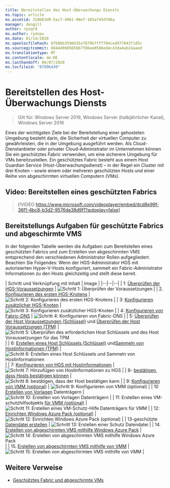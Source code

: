 ```yaml
---
title: Bereitstellen des Host-Überwachungs Diensts
ms.topic: article
ms.assetid: 310b63d9-5ac7-4961-98ef-103af45d706a
manager: dongill
author: rpsqrd
ms.author: ryanpu
ms.date: 01/14/2020
ms.openlocfilehash: 8fb0bb3596635a7879b7fff784ced977043f1d5c
ms.sourcegitcommit: 68444968565667f86ee0586ed4c43da4ab24aaed
ms.translationtype: MT
ms.contentlocale: de-DE
ms.lasthandoff: 08/07/2020
ms.locfileid: "87996430"
---
```

# <a name="deploying-the-host-guardian-service"></a>Bereitstellen des Host-Überwachungs Diensts

>Gilt für: Windows Server 2019, Windows Server (halbjährlicher Kanal), Windows Server 2016

Eines der wichtigsten Ziele bei der Bereitstellung einer gehosteten Umgebung besteht darin, die Sicherheit der virtuellen Computer zu gewährleisten, die in der Umgebung ausgeführt werden. Als Cloud-Dienstanbieter oder privater Cloud-Administrator im Unternehmen können Sie ein geschütztes Fabric verwenden, um eine sicherere Umgebung für VMs bereitzustellen. Ein geschütztes Fabric besteht aus einem Host Guardian Service (Host-Überwachungsdienst) – in der Regel ein Cluster mit drei Knoten – sowie einem oder mehreren geschützten Hosts und einer Reihe von abgeschirmten virtuellen Computern (VMs).

## <a name="video-deploying-a-guarded-fabric"></a>Video: Bereitstellen eines geschützten Fabrics

> [!VIDEO https://www.microsoft.com/videoplayer/embed/dcd8e99f-36f1-4bc8-b3d2-9576da38d9f1?autoplay=false]

## <a name="deployment-tasks-for-guarded-fabrics-and-shielded-vms"></a>Bereitstellungs Aufgaben für geschützte Fabrics und abgeschirmte VMS

In der folgenden Tabelle werden die Aufgaben zum Bereitstellen eines geschützten Fabrics und zum Erstellen von abgeschirmten VMS entsprechend den verschiedenen Administrator Rollen aufgegliedert. Beachten Sie Folgendes: Wenn der HGS-Administrator HGS mit autorisierten Hyper-V-Hosts konfiguriert, sammelt ein Fabric-Administrator Informationen zu den Hosts gleichzeitig und stellt diese bereit.

| Schritt und Verknüpfung mit Inhalt | Image |
|--|--|--|
| 1: [Überprüfen der HGS-Voraussetzungen](guarded-fabric-prepare-for-hgs.md) | ![Schritt 1: Überprüfen der Voraussetzungen](../media/Guarded-Fabric-Shielded-VM/guarded-host-verify.png) |
| 2. [Konfigurieren des ersten HGS-Knotens](guarded-fabric-choose-where-to-install-hgs.md) | ![Schritt 2: Konfigurieren des ersten HGS-Knotens](../media/Guarded-Fabric-Shielded-VM/guarded-host-configure-first-hgs-node.png) |
| 3: [Konfigurieren zusätzlicher HGS-Knoten](guarded-fabric-configure-additional-hgs-nodes.md) | ![Schritt 3: Konfigurieren zusätzlicher HGS-Knoten](../media/Guarded-Fabric-Shielded-VM/guarded-host-configure-secondary-hgs-nodes.png) |
| 4: [Konfigurieren von Fabric-DNS](guarded-fabric-configuring-fabric-dns.md) | ![Schritt 4: Konfigurieren von Fabric-DNS](../media/Guarded-Fabric-Shielded-VM/guarded-host-configure-fabric-dns.png) |
| 5: [Überprüfen der Host Voraussetzungen (Schlüssel)](guarded-fabric-guarded-host-prerequisites.md#host-key-attestation) und [Überprüfen der Host Voraussetzungen (TPM)](guarded-fabric-guarded-host-prerequisites.md#tpm-trusted-attestation) | ![Schritt 5: Überprüfen des erforderlichen Host Schlüssels und des Host Voraussetzungen für das TPM](../media/Guarded-Fabric-Shielded-VM/guarded-host-verify.png) |
| 6: [Erstellen eines Host Schlüssels (Schlüssel)](guarded-fabric-create-host-key.md) und[Sammeln von Hostinformationen (TPM)](guarded-fabric-tpm-trusted-attestation-capturing-hardware.md) | ![Schritt 6: Erstellen eines Host Schlüssels und Sammeln von Hostinformationen](../media/Guarded-Fabric-Shielded-VM/guarded-host-collect-info-from-hosts.png) |
| 7: [Konfigurieren von HGS mit Hostinformationen](guarded-fabric-add-host-information-to-hgs.md) | ![Schritt 7: Hinzufügen von Hostinformationen zu HGS](../media/Guarded-Fabric-Shielded-VM/guarded-host-configure-hgs-with-host-info.png) |
| 8- [bestätigen, dass Hosts bestätigen können](guarded-fabric-confirm-hosts-can-attest-successfully.md) | ![Schritt 8: bestätigen, dass der Host bestätigen kann](../media/Guarded-Fabric-Shielded-VM/guarded-host-confirm-hosts-attest.png) |
| 9: [Konfigurieren von VMM (optional)](/system-center/vmm/deploy-guarded-host-fabric?view=sc-vmm-2019) | ![Schritt 9: Konfigurieren von VMM (optional)](../media/Guarded-Fabric-Shielded-VM/guarded-host-configure-vmm.png) |
| 10 [Erstellen von Vorlagen](guarded-fabric-create-a-shielded-vm-template.md) Datenträgern | ![Schritt 10: Erstellen von Vorlagen Datenträgern](../media/Guarded-Fabric-Shielded-VM/guarded-host-create-template-disk.png) |
| 11: Erstellen eines VM-schutzhilfsobjekts [für VMM (optional)](guarded-fabric-vm-shielding-helper-vhd.md) | ![Schritt 11: Erstellen eines VM-Schutz-Hilfe Datenträgers für VMM](../media/Guarded-Fabric-Shielded-VM/guarded-host-create-helper-disk.png) |
| 12: [Einrichten Windows Azure Pack (optional)](guarded-fabric-shielded-vm-windows-azure-pack.md) | ![Schritt 12: Einrichten Windows Azure Pack (optional)](../media/Guarded-Fabric-Shielded-VM/guarded-host-windows-azure-pack.png) |
| 13-geschützte [Datendatei erstellen](guarded-fabric-tenant-creates-shielding-data.md) | ![Schritt 13: Erstellen einer Schutz Datendatei](../media/Guarded-Fabric-Shielded-VM/guarded-host-shielding-data-file.png) |
| 14. [Erstellen von abgeschirmten VMS mithilfe Windows Azure Pack](guarded-fabric-shielded-vm-windows-azure-pack.md) | ![Schritt 14: Erstellen von abgeschirmten VMS mithilfe Windows Azure Pack](../media/Guarded-Fabric-Shielded-VM/guarded-host-shielded-vms.png) |
| 15. [Erstellen von abgeschirmten VMS mithilfe von VMM](/system-center/vmm/guarded-deploy-vm?view=sc-vmm-2019) | ![Schritt 15: Erstellen von abgeschirmten VMS mithilfe von VMM](../media/Guarded-Fabric-Shielded-VM/guarded-host-shielded-vms.png) |

## <a name="additional-references"></a>Weitere Verweise

- [Geschütztes Fabric und abgeschirmte VMs](guarded-fabric-and-shielded-vms-top-node.md)